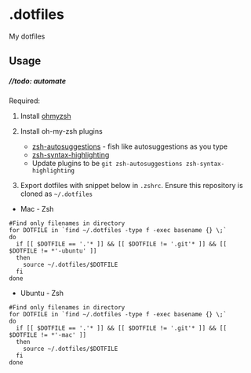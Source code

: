 # .dotfiles
My dotfiles

## Usage
##### //todo: automate
Required:
1. Install [ohmyzsh](https://ohmyz.sh/#install)

2. Install oh-my-zsh plugins
    - [zsh-autosuggestions](https://github.com/zsh-users/zsh-autosuggestions/blob/master/INSTALL.md#oh-my-zsh) - fish like autosuggestions as you type
    - [zsh-syntax-highlighting](https://github.com/zsh-users/zsh-syntax-highlighting/blob/master/INSTALL.md#oh-my-zsh)
    - Update plugins to be `git zsh-autosuggestions zsh-syntax-highlighting`

3. Export dotfiles with snippet below in `.zshrc`. Ensure this repository is cloned as `~/.dotfiles`

- Mac - Zsh
```
#Find only filenames in directory
for DOTFILE in `find ~/.dotfiles -type f -exec basename {} \;`
do
  if [[ $DOTFILE == '.'* ]] && [[ $DOTFILE != '.git'* ]] && [[ $DOTFILE != *'-ubuntu' ]]
  then
    source ~/.dotfiles/$DOTFILE
  fi
done
```
- Ubuntu - Zsh
```
#Find only filenames in directory
for DOTFILE in `find ~/.dotfiles -type f -exec basename {} \;`
do
  if [[ $DOTFILE == '.'* ]] && [[ $DOTFILE != '.git'* ]] && [[ $DOTFILE != *'-mac' ]]
  then
    source ~/.dotfiles/$DOTFILE
  fi
done
```